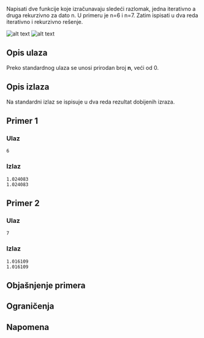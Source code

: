 Napisati dve funkcije koje izračunavaju sledeći razlomak, jedna iterativno a druga rekurzivno za dato n. U primeru je n=6 i n=7.
Zatim ispisati u dva reda iterativno i rekurzivno rešenje.

![alt text](media/nedelja_06/ispitJanuar2018grupa2broj6.png)
![alt text](media/nedelja_06/ispitJanuar2018grupa2broj7.png)


## Opis ulaza

Preko standardnog ulaza se unosi prirodan broj **n**, veći od 0.

## Opis izlaza

Na standardni izlaz se ispisuje u dva reda rezultat dobijenih izraza.

## Primer 1

### Ulaz

~~~
6
~~~

### Izlaz

~~~
1.024083
1.024083
~~~

## Primer 2

### Ulaz

~~~
7
~~~

### Izlaz

~~~
1.016109
1.016109
~~~

## Objašnjenje primera

## Ograničenja

## Napomena
